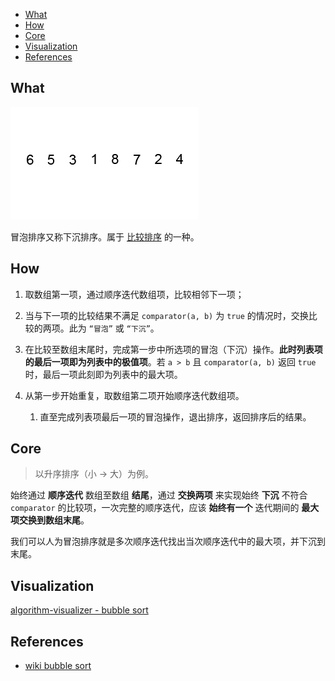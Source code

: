 <!-- TOC -->

- [What](#what)
- [How](#how)
- [Core](#core)
- [Visualization](#visualization)
- [References](#references)

<!-- /TOC -->

## What

![bubble sort](./animation.gif)

冒泡排序又称下沉排序。属于 [比较排序](https://en.wikipedia.org/wiki/Comparison_sort) 的一种。

## How

1. 取数组第一项，通过顺序迭代数组项，比较相邻下一项；

1. 当与下一项的比较结果不满足 `comparator(a, b)` 为 `true` 的情况时，交换比较的两项。此为 `“冒泡”` 或 `“下沉”`。

1. 在比较至数组末尾时，完成第一步中所选项的冒泡（下沉）操作。**此时列表项的最后一项即为列表中的极值项**。若 `a > b` 且 `comparator(a, b)` 返回 `true`时，最后一项此刻即为列表中的最大项。

1. 从第一步开始重复，取数组第二项开始顺序迭代数组项。

   1. 直至完成列表项最后一项的冒泡操作，退出排序，返回排序后的结果。

## Core

> 以升序排序（小 -> 大）为例。

始终通过 **顺序迭代** 数组至数组 **结尾**，通过 **交换两项** 来实现始终 **下沉** 不符合 `comparator` 的比较项，一次完整的顺序迭代，应该 **始终有一个** 迭代期间的 **最大项交换到数组末尾**。

我们可以人为冒泡排序就是多次顺序迭代找出当次顺序迭代中的最大项，并下沉到末尾。

## Visualization

[algorithm-visualizer - bubble sort](https://algorithm-visualizer.org/brute-force/bubble-sort)

## References

- [wiki bubble sort](https://en.wikipedia.org/wiki/Bubble_sort)
